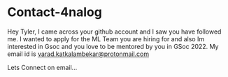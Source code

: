 # Contact-4nalog


Hey Tyler, I came across your github account and I saw you have followed me. I wanted to apply for the ML Team you are hiring for and also Im interested in Gsoc and you love to be mentored by you in GSoc 2022. My email id is varad.katkalambekar@protonmail.com 

Lets Connect on email...


